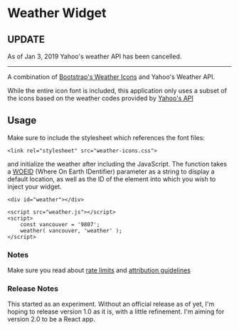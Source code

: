 # Weather Widget

## UPDATE

As of Jan 3, 2019 Yahoo's weather API has been cancelled.

---

A combination of [Bootstrap's Weather Icons](http://erikflowers.github.io/weather-icons) and Yahoo's Weather API.

While the entire icon font is included, this application only uses a subset of the icons based on the weather codes provided by [Yahoo's API](https://developer.yahoo.com/weather/documentation.html#codes)

## Usage
Make sure to include the stylesheet which references the font files:

```
<link rel="stylesheet" src="weather-icons.css">
```

and initialize the weather after including the JavaScript. The function takes a [WOEID](http://woeid.rosselliot.co.nz/lookup/) (Where On Earth IDentifier) parameter as a string to display a default location, as well as the ID of the element into which you wish to inject your widget.

```
<div id="weather"></div>

<script src="weather.js"></script>
<script>
    const vancouver = '9807';
    weather( vancouver, 'weather' );
</script>
```


### Notes
Make sure you read about [rate limits](https://developer.yahoo.com/weather/#ratelimits) and [attribution guidelines](https://developer.yahoo.com/attribution/)


### Release Notes
This started as an experiment. Without an official release as of yet, I'm hoping to release version 1.0 as it is, with a little refinement. I'm aiming for version 2.0 to be a React app.